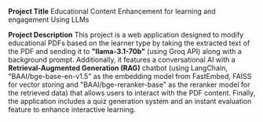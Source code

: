 **Project Title**
Educational Content Enhancement for learning and engagement Using LLMs

**Project Description** 
This project is a web application designed to modify educational PDFs based on the learner type by taking the extracted text of the PDF and sending it to **"llama-3.1-70b"** (using Groq API) along with a background prompt. Additionally, it features a conversational AI with a **Retrieval-Augmented Generation (RAG)** chatbot (using LangChain, "BAAI/bge-base-en-v1.5" as the embedding model from FastEmbed, FAISS for vector storing and "BAAI/bge-reranker-base" as the reranker model for the retrieved data) that allows users to interact with the PDF content. Finally, the application includes a quiz generation system and an instant evaluation feature to enhance interactive learning.





